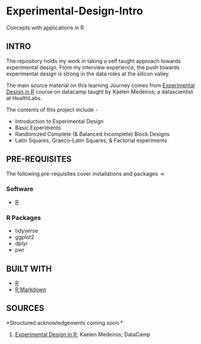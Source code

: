 # Experimental-Design-Intro

Concepts with applications in R

## INTRO
The repository holds my work in taking a self taught approach towards experimental design. From my interview experience, the push towards experimental design is strong in the data roles at the silicon valley.

The main source material on this learning Journey comes from [Experimental Design in R](https://www.datacamp.com/courses/experimental-design-in-r) course on datacamp taught by Kaelen Medeiros; a datascientist at HealthLabs.

The contents of this project include -

* Introduction to Experimental Design
* Basic Experiments
* Randomized Complete (& Balanced Incomplete) Block Designs
* Latin Squares, Graeco-Latin Squares, & Factorial experiments


## PRE-REQUISITES

The following pre-requisites cover installations and packages ->

### Software
* [R](https://www.r-project.org/)

### R Packages
* tidyverse
* ggplot2
* dplyr
* pwr


## BUILT WITH

* [R](https://www.r-project.org/)
* [R Markdown](https://rmarkdown.rstudio.com/)


## SOURCES

*Structured acknowledgements coming soon *

1. [Experimental Design in R](https://www.datacamp.com/courses/experimental-design-in-r); Kaelen Medeiros; DataCamp

